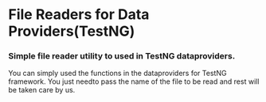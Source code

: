# File Readers for Data Providers(TestNG)
### Simple file reader utility to used in TestNG dataproviders. 
You can simply used the functions in the dataproviders for TestNG framework. You just needto pass the name of the file to be read and rest will be taken care by us.

